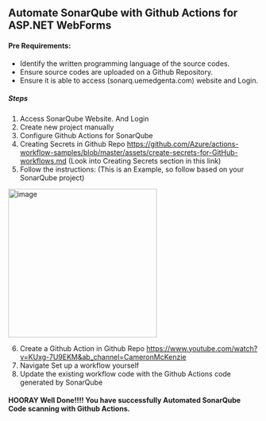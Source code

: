 ## Automate SonarQube with Github Actions for ASP.NET WebForms 


#### Pre Requirements: 
- Identify the written programming language of the source codes. 
- Ensure source codes are uploaded on a Github Repository.
- Ensure it is able to access (sonarq.uemedgenta.com) website and Login. 

##### **Steps**
1) Access SonarQube Website. And Login
2) Create new project manually 
3) Configure Github Actions for SonarQube
4) Creating Secrets in Github Repo  https://github.com/Azure/actions-workflow-samples/blob/master/assets/create-secrets-for-GitHub-workflows.md (Look into Creating Secrets section in this link)
5) Follow the instructions: (This is an Example, so follow based on your SonarQube project)
<img width="299" alt="image" src="https://user-images.githubusercontent.com/112849069/193206938-a5729929-8dcf-4e6b-9e30-cdf96ef4c770.png">

6) Create a Github Action in Github Repo https://www.youtube.com/watch?v=KUxg-7U9EKM&ab_channel=CameronMcKenzie
7) Navigate Set up a workflow yourself 
8) Update the existing workflow code with the Github Actions code generated by SonarQube


#### HOORAY Well Done!!!! You have successfully Automated SonarQube Code scanning with Github Actions.  
